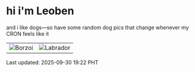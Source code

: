 # hi i'm Leoben

and i like dogs—so have some random dog pics that change whenever my CRON feels like it

|  |  |
|--------|----------|
| ![Borzoi](https://random-dog-vercel.vercel.app/api/random-borzoi?v=1759231343) | ![Labrador](https://random-dog-vercel.vercel.app/api/random-labrador?v=1759231343) |

Last updated: 2025-09-30 19:22 PHT
